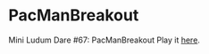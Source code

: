# PacManBreakout
Mini Ludum Dare #67: PacManBreakout
Play it <a href="stuartzahn.net/PacManBreakout/">here</a>.
